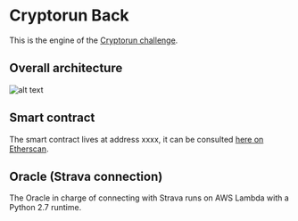 # Cryptorun Back

This is the engine of the [Cryptorun challenge](https://cryptorun.brussels).

## Overall architecture
![alt text](https://s3.eu-central-1.amazonaws.com/cryptorun.be/cryptorun-architecture.png "Back-end architecture")

## Smart contract
The smart contract lives at address xxxx, it can be consulted [here on Etherscan](https://etherscan.io/).

## Oracle (Strava connection)
The Oracle in charge of connecting with Strava runs on AWS Lambda with a Python 2.7 runtime.
